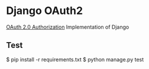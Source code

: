 # Django OAuth2

[OAuth 2.0 Authorization](http://tools.ietf.org/html/rfc6749) Implementation of Django

## Test

$ pip install -r requirements.txt
$ python manage.py test
